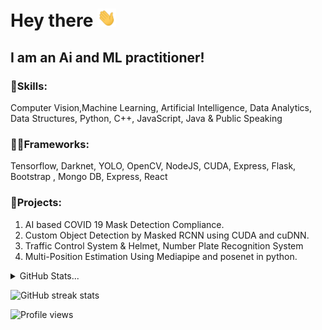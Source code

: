 <h1> Hey there <img src="https://raw.githubusercontent.com/ABSphreak/ABSphreak/master/gifs/Hi.gif" width="30px"></h1>
<h2> I am an Ai and ML practitioner!</h2>

### 📜Skills:
 Computer Vision,Machine Learning, Artificial Intelligence, Data Analytics, Data Structures, Python, C++, JavaScript, Java  & Public Speaking
 
### 👨‍💻Frameworks:
Tensorflow, Darknet, YOLO, OpenCV, NodeJS, CUDA, Express, Flask, Bootstrap , Mongo DB, Express, React

### 🤖Projects:
1. AI based COVID 19 Mask Detection Compliance.      
2. Custom Object Detection by Masked RCNN using CUDA and cuDNN.
3. Traffic Control System & Helmet, Number Plate Recognition System
4. Multi-Position Estimation Using Mediapipe and posenet in python.


<details>
  <summary>GitHub Stats...</summary>
  <img src="https://github-readme-stats.vercel.app/api?username=abhi9rocks&show_icons=true&count_private=true&theme=dark" />
</details>
 
![GitHub streak stats](https://github-readme-streak-stats.herokuapp.com/?user=abhi9rocks) 


![Profile views](https://gpvc.arturio.dev/abhi9rocks) 
 
